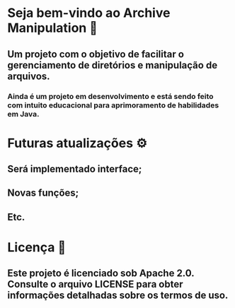 # Seja bem-vindo ao Archive Manipulation 📂
## Um projeto com o objetivo de facilitar o gerenciamento de diretórios e manipulação de arquivos.
### Ainda é um projeto em desenvolvimento e está sendo feito com intuito educacional para aprimoramento de habilidades em Java.

# Futuras atualizações ⚙️
## Será implementado interface;
## Novas funções;
## Etc.

# Licença 🪪
## Este projeto é licenciado sob Apache 2.0. Consulte o arquivo LICENSE para obter informações detalhadas sobre os termos de uso.

